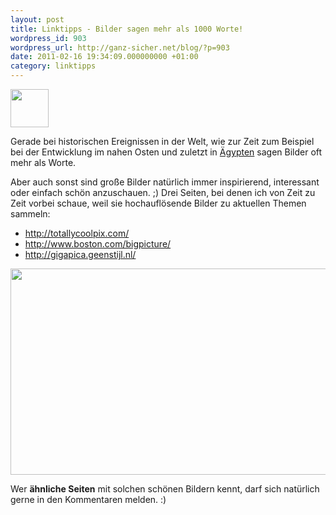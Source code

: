 ```yaml
---
layout: post
title: Linktipps - Bilder sagen mehr als 1000 Worte!
wordpress_id: 903
wordpress_url: http://ganz-sicher.net/blog/?p=903
date: 2011-02-16 19:34:09.000000000 +01:00
category: linktipps
---
```

<img class="lefticon" title="showfoto" src="{{site.url}}/wp-content/uploads/showfoto.png" alt="" width="61" height="61" />

Gerade bei historischen Ereignissen in der Welt, wie zur Zeit zum Beispiel bei der Entwicklung im nahen Osten und zuletzt in [Ägypten](http://totallycoolpix.com/2011/02/the-egypt-protests-from-start-to-finish)
sagen Bilder oft mehr als Worte.

Aber auch sonst sind große Bilder natürlich immer inspirierend, interessant oder einfach schön anzuschauen. ;)
Drei Seiten, bei denen ich von Zeit zu Zeit vorbei schaue, weil sie hochauflösende Bilder zu aktuellen Themen sammeln:
<ul>
	<li><a href="http://totallycoolpix.com/">http://totallycoolpix.com/</a></li>
	<li><a href="http://www.boston.com/bigpicture/">http://www.boston.com/bigpicture/</a></li>
	<li><a href="http://gigapica.geenstijl.nl/">http://gigapica.geenstijl.nl/</a></li>
</ul>

<a href="http://totallycoolpix.com/wp-content/uploads/2011/28012011_egypte_riots/egypte_01.jpg">
<img class="borderimg centered" src="http://totallycoolpix.com/wp-content/uploads/2011/28012011_egypte_riots/egypte_01.jpg" alt="" width="547" height="330" /></a>

Wer <strong>ähnliche Seiten</strong> mit solchen schönen Bildern kennt, darf sich natürlich gerne in den Kommentaren melden. :)
